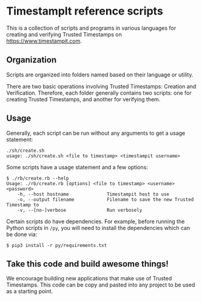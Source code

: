 # TimestampIt reference scripts

This is a collection of scripts and programs in various languages for creating and verifying
Trusted Timestamps on https://www.timestampit.com.

## Organization

Scripts are organized into folders named based on their language or utility.

There are two basic operations involving Trusted Timestamps: Creation and Verification. Therefore, each folder generally contains two scripts: one for creating Trusted Timestamps, and another for verifying them.

## Usage

Generally, each script can be run without any arguments to get a usage statement:

```
./sh/create.sh
usage: ./sh/create.sh <file to timestamp> <timestampit username>
```

Some scripts have a usage statement and a few options:

```
$ ./rb/create.rb --help
Usage: ./rb/create.rb [options] <file to timestamp> <username> <password>
    -h, --host hostname              Timestampit host to use
    -o, --output filename            Filename to save the new Trusted Timestamp to
    -v, --[no-]verbose               Run verbosely
```

Certain scripts do have dependencies. For example, before running the Python scripts in `/py`, you will need to install the dependencies which can be done via:

```
$ pip3 install -r py/requirements.txt
```

## Take this code and build awesome things!

We encourage building new applications that make use of Trusted Timestamps. This code can be copy and pasted into any project to be used as a starting point.

